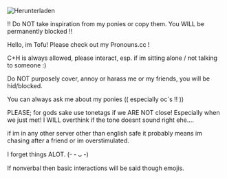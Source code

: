 ![Herunterladen](https://github.com/user-attachments/assets/bc7eeb97-49e9-42ed-85f4-4c443b65465c)


!! Do NOT take inspiration from my ponies or copy them. You WILL be permanently blocked !!

Hello, im Tofu! Please check out my Pronouns.cc !

C+H is always allowed, please interact, esp. if im sitting alone / not talking to someone :) 

Do NOT purposely cover, annoy or harass me or my friends, you will be hid/blocked.

You can always ask me about my ponies (( especially oc`s !! )) 

PLEASE; for gods sake use tonetags if we ARE NOT close! Especially when we just met! I WILL overthink if the tone doesnt sound right ehe....

if im in any other server other than english safe it probably means im chasing after a friend or im overstimulated.

I forget things ALOT.  (ᵕ - ᴗ -) 

If nonverbal then basic interactions will be said though emojis. 
